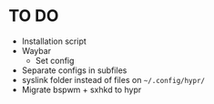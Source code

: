 # TO DO

* Installation script
* Waybar
  * Set config
* Separate configs in subfiles
* syslink folder instead of files on `~/.config/hypr/`
* Migrate bspwm + sxhkd to hypr

